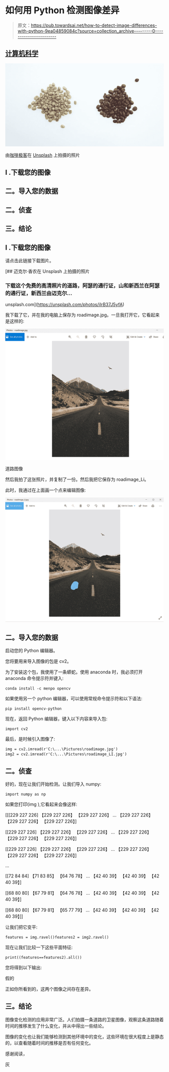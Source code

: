# 如何用 Python 检测图像差异

> 原文：<https://pub.towardsai.net/how-to-detect-image-differences-with-python-9ea04859084c?source=collection_archive---------0----------------------->

## [计算机科学](https://towardsai.net/p/category/computer-science)

![](img/71947b5661c7905832a66407ed21ed20.png)

由[咖啡极客](https://unsplash.com/@coffeegeek?utm_source=unsplash&utm_medium=referral&utm_content=creditCopyText)在 [Unsplash](https://unsplash.com/s/photos/compare?utm_source=unsplash&utm_medium=referral&utm_content=creditCopyText) 上拍摄的照片

## I .下载您的图像

## 二。导入您的数据

## 二。侦查

## 三。结论

## I .下载您的图像

请点击此链接下载图片。

[](https://unsplash.com/photos/iIrB37J5yfA) [## 迈克尔·香农在 Unsplash 上拍摄的照片

### 下载这个免费的高清照片的道路，阿瑟的通行证，山和新西兰在阿瑟的通行证，新西兰由迈克尔…

unsplash.com](https://unsplash.com/photos/iIrB37J5yfA) 

我下载了它，并在我的电脑上保存为 roadimage.jpg。一旦我打开它，它看起来是这样的:

![](img/b629342c1de3830db641bf5635787785.png)

道路图像

然后我拍了这张照片，并复制了一份。然后我把它保存为 roadimage_Li。

此时，我通过在上面画一个点来编辑图像:

![](img/f6c08b8142a13e1e5393edbcb03792fe.png)

## 二。导入您的数据

启动您的 Python 编辑器。

您将要用来导入图像的包是 cv2。

为了安装这个包，我使用了一条蟒蛇。使用 anaconda 时，我必须打开 anaconda 命令提示符并键入:

```
conda install -c menpo opencv
```

如果使用另一个 python 编辑器，可以使用常规命令提示符和以下语法:

```
pip install opencv-python
```

现在，返回 Python 编辑器，键入以下内容来导入包:

```
import cv2
```

最后，是时候引入图像了:

```
img = cv2.imread(r'C:\...\Pictures\roadimage.jpg')
img2 = cv2.imread(r'C:\...\Pictures\roadimage_LI.jpg')
```

## 二。侦查

好的，现在让我们开始检测。让我们导入 numpy:

```
import numpy as np
```

如果您打印(img ),它看起来会像这样:

[[[229 227 226]
【229 227 226】
【229 227 226】
…
【229 227 226】
【229 227 226】
【229 227 226】]

[[229 227 226]
【229 227 226】
【229 227 226】
…
【229 227 226】
【229 227 226】
【229 227 226】]

[[229 227 226]
【229 227 226】
【229 227 226】
…
【229 227 226】
【229 227 226】
【229 227 226】]

…

[[72 84 84]
【71 83 85】
【64 76 78】
…
【42 40 39】
【42 40 39】
【42 40 39】]

[[68 80 80]
【67 79 81】
【64 76 78】
…
【42 40 39】
【42 40 39】
【42 40 39】]

[[68 80 80]
【67 79 81】
【65 77 79】
…
【42 40 39】
【42 40 39】
【42 40 39】]]

让我们把它变平:

```
features = img.ravel()features2 = img2.ravel() 
```

现在让我们比较一下这些平面特征:

```
print((features==features2).all())
```

您将得到以下输出:

假的

正如你所看到的，这两个图像之间存在差异。

## 三。结论

图像变化检测的应用非常广泛。人们拍摄一条道路的卫星图像，观察这条道路随着时间的推移发生了什么变化，并从中得出一些结论。

图像的变化也让我们能够检测到其他环境中的变化，这些环境在很大程度上是静态的，以查看随着时间的推移是否有任何变化。

感谢阅读，

灰
